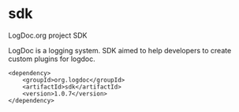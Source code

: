 # sdk
LogDoc.org project SDK

LogDoc is a logging system.
SDK aimed to help developers to create custom plugins for logdoc.

    <dependency>
        <groupId>org.logdoc</groupId>
        <artifactId>sdk</artifactId>
        <version>1.0.7</version>
    </dependency>
